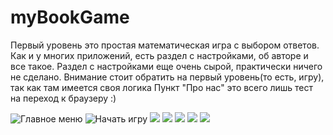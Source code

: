# myBookGame
Первый уровень это простая математическая игра с выбором ответов.
Как и у многих приложений, есть раздел с настройками, об авторе и все такое.
Раздел с настройками еще очень сырой, практически ничего не сделано.
Внимание стоит обратить на первый уровень(то есть, игру), так как там имеется своя логика
Пункт "Про нас" это всего лишь тест на переход к браузеру :)

![Главное меню](https://sun9-33.userapi.com/impg/aDyBEYqpXKAI1BRlQOJlnyXa2flcDMiqiEkaOw/Ta_xOCZFVsQ.jpg?size=377x622&quality=96&proxy=1&sign=d817349bf2d5c80148de7811674e3f51&type=album)
![Начать игру](https://sun9-37.userapi.com/impg/cqFZODkPFOHMD-U9uQFXlh-joLLhgPMDW6tUlw/hlNo5BjaZ8k.jpg?size=373x616&quality=96&proxy=1&sign=41faf5e68c9d1f06446dc58fcc7883d4&type=album)
![](https://sun9-64.userapi.com/impg/YwQlbm5TxuR5WSfBp4aTBjLYry1eoSWNZropTw/FK-r3H2RPMY.jpg?size=365x618&quality=96&proxy=1&sign=22fdb0ce75b5a2fca0d2feec5f57d597&type=album)
![](https://sun9-48.userapi.com/impg/krHkQ32bR46Zum_meyT55yBq4IX1oXPc6nQwew/oqmFvWRbsn8.jpg?size=375x541&quality=96&proxy=1&sign=53a08b0ca295e0f2855fdaa2879f00d9&type=album)
![](https://sun9-21.userapi.com/impg/WtnvMWN60BXCi5D8BeTIe-_iszuaOK1fttOPJQ/HkO0kp7wK8Q.jpg?size=374x598&quality=96&proxy=1&sign=b06487ea5003261d7591a46fc02b65a1&type=album)
![](https://sun9-74.userapi.com/impg/ro7RUaVF6K4TG3m9569xtJRR5ednyEnyQ-n7KA/8jPoPHUKmMM.jpg?size=369x599&quality=96&proxy=1&sign=74ba4103e536b01f70d07a84c6626a38&type=album)
![](https://sun9-3.userapi.com/impg/P0g7vus_q_2qhoIRP4twucoV_Agp2urIiGPkSQ/rjs3-zyD4kM.jpg?size=373x599&quality=96&proxy=1&sign=ad8ec93220d847dac52dfdd6964327fb&type=album)
